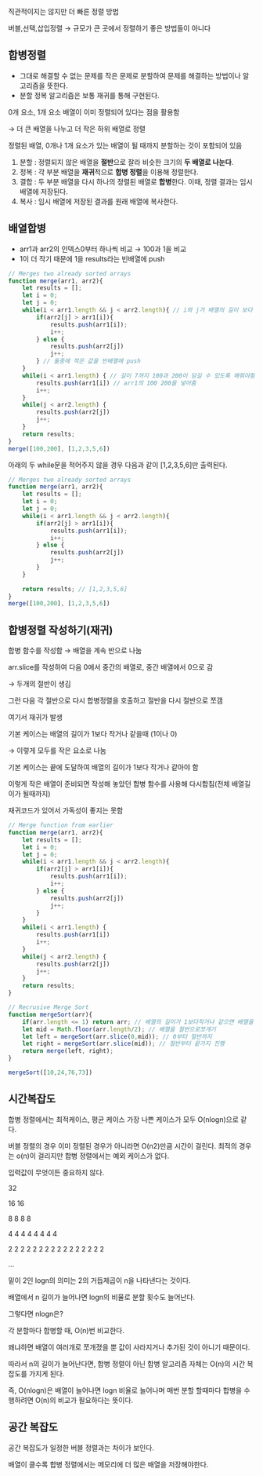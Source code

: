 직관적이지는 않지만 더 빠른 정렬 방법

버블,선택,삽입정렬 → 규모가 큰 곳에서 정렬하기 좋은 방법들이 아니다

## 합병정렬

- 그대로 해결할 수 없는 문제를 작은 문제로 분할하여 문제를 해결하는 방법이나 알고리즘을 뜻한다.
- 분할 정복 알고리즘은 보통 재귀를 통해 구현된다.

0개 요소, 1개 요소 배열이 이미 정렬되어 있다는 점을 활용함

→ 더 큰 배열을 나누고 더 작은 하위 배열로 정렬

정렬된 배열, 0개나 1개 요소가 있는 배열이 될 때까지 분할하는 것이 포함되어 있음

1. 분할 : 정렬되지 않은 배열을 **절반**으로 잘라 비슷한 크기의 **두 배열로 나눈다**.
2. 정복 : 각 부분 배열을 **재귀**적으로 **합병 정렬**을 이용해 정렬한다.
3. 결합 : 두 부분 배열을 다시 하나의 정렬된 배열로 **합병**한다. 이때, 정렬 결과는 임시배열에 저장된다.
4. 복사 : 임시 배열에 저장된 결과를 원래 배열에 복사한다.

## 배열합병

- arr1과 arr2의 인덱스0부터 하나씩 비교 → 100과 1을 비교
- 1이 더 작기 때문에 1을 results라는 빈배열에 push

```jsx
// Merges two already sorted arrays
function merge(arr1, arr2){
    let results = [];
    let i = 0;
    let j = 0;
    while(i < arr1.length && j < arr2.length){ // i와 j가 배열의 길이 보다 짧을때(길이5까지)
        if(arr2[j] > arr1[i]){
            results.push(arr1[i]); 
            i++;
        } else {
            results.push(arr2[j])
            j++;
        } // 둘중에 작은 값을 빈배열에 push
    }
    while(i < arr1.length) { // 길이 7까지 100과 200이 담길 수 있도록 해줘야함
        results.push(arr1[i]) // arr1의 100 200을 넣어줌
        i++;
    }
    while(j < arr2.length) { 
        results.push(arr2[j])
        j++;
    }
    return results;
}
merge([100,200], [1,2,3,5,6])
```

아래의 두 while문을 적어주지 않을 경우 다음과 같이 [1,2,3,5,6]만 출력된다.

```jsx
// Merges two already sorted arrays
function merge(arr1, arr2){
    let results = [];
    let i = 0;
    let j = 0;
    while(i < arr1.length && j < arr2.length){ 
        if(arr2[j] > arr1[i]){
            results.push(arr1[i]); 
            i++;
        } else {
            results.push(arr2[j])
            j++;
        } 
    }
   
    return results; // [1,2,3,5,6]
}
merge([100,200], [1,2,3,5,6])
```
## 합병정렬 작성하기(재귀)

합병 함수를 작성함 → 배열을 계속 반으로 나눔

arr.slice를 작성하여 다음 0에서 중간의 배열로, 중간 배열에서 0으로 감

→ 두개의 절반이 생김

그런 다음 각 절반으로 다시 합병정렬을 호출하고 절반을 다시 절반으로 쪼갬

여기서 재귀가 발생

기본 케이스는 배열의 길이가 1보다 작거나 같을때 (1이나 0)

→ 이렇게 모두를 작은 요소로 나눔

기본 케이스는 끝에 도달하여 배열의 길이가 1보다 작거나 같아야 함

이렇게 작은 배열이 준비되면 작성해 놓았던 합병 함수를 사용해 다시합침(전체 배열길이가 될때까지)

재귀코드가 있어서 가독성이 좋지는 못함

```jsx
// Merge function from earlier
function merge(arr1, arr2){
    let results = [];
    let i = 0;
    let j = 0;
    while(i < arr1.length && j < arr2.length){
        if(arr2[j] > arr1[i]){
            results.push(arr1[i]);
            i++;
        } else {
            results.push(arr2[j])
            j++;
        }
    }
    while(i < arr1.length) {
        results.push(arr1[i])
        i++;
    }
    while(j < arr2.length) {
        results.push(arr2[j])
        j++;
    }
    return results;
}

// Recrusive Merge Sort
function mergeSort(arr){
    if(arr.length <= 1) return arr; // 배열의 길이가 1보다작거나 같으면 배열을 반환(재귀)
    let mid = Math.floor(arr.length/2); // 배열을 절반으로쪼개기
    let left = mergeSort(arr.slice(0,mid)); // 0부터 절반까지
    let right = mergeSort(arr.slice(mid)); // 절반부터 끝가지 진행
    return merge(left, right);
}

mergeSort([10,24,76,73])
```
## 시간복잡도

합병 정렬에서는 최적케이스, 평균 케이스 가장 나쁜 케이스가 모두 O(nlogn)으로 같다.

버블 정렬의 경우 이미 정렬된 경우가 아니라면 O(n2)만큼 시간이 걸린다. 최적의 경우는 o(n)이 걸리지만 합병 정렬에서는 예외 케이스가 없다.

입력값이 무엇이든 중요하지 않다.

32

16 16

8 8 8 8

4 4 4 4 4 4 4 4

2 2 2 2 2 2 2 2 2 2 2 2 2 2 2 2

…

밑이 2인 logn의 의미는 2의 거듭제곱이 n을 나타낸다는 것이다.

배열에서 n 길이가 늘어나면 logn의 비율로 분할 횟수도 늘어난다.

그렇다면 nlogn은?

각 분할마다 합병할 때, O(n)번 비교한다.

왜냐하면 배열이 여러개로 쪼개졌을 뿐 값이 사라지거나 추가된 것이 아니기 때문이다.

따라서 n의 길이가 늘어난다면, 합병 정렬이 아닌 합병 알고리즘 자체는 O(n)의 시간 복잡도를 가지게 된다.

즉, O(nlogn)은 배열이 늘어나면 logn 비율로 늘어나며 매번 분할 할때마다 합병을 수행하려면 O(n)의 비교가 필요하다는 뜻이다.

## 공간 복잡도

공간 복잡도가 일정한 버블 정렬과는 차이가 보인다.

배열이 클수록 합병 정렬에서는 메모리에 더 많은 배열을 저장해야한다.
